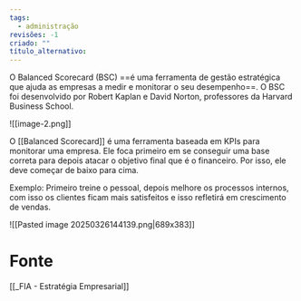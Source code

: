 ```yaml
---
tags:
  - administração
revisões: -1
criado: ""
título_alternativo:
---
```

O Balanced Scorecard (BSC) ==é uma ferramenta de gestão estratégica que ajuda as empresas a medir e monitorar o seu desempenho==. O BSC foi desenvolvido por Robert Kaplan e David Norton, professores da Harvard Business School.

![[image-2.png]]

O [[Balanced Scorecard]] é uma ferramenta baseada em KPIs para monitorar uma empresa. 
Ele foca primeiro em se conseguir uma base correta para depois atacar o objetivo final que é o financeiro. Por isso, ele deve começar de baixo para cima. 

Exemplo: Primeiro treine o pessoal, depois melhore os processos internos, com isso os clientes ficam mais satisfeitos e isso refletirá em crescimento de vendas. 

![[Pasted image 20250326144139.png|689x383]]
# Fonte
[[_FIA - Estratégia Empresarial]]